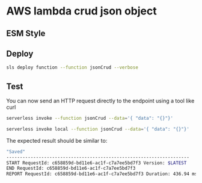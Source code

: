 # AWS lambda crud json object

## ESM Style

## Deploy

```bash
sls deploy function --function jsonCrud --verbose
```

## Test

You can now send an HTTP request directly to the endpoint using a tool like curl

```bash
serverless invoke --function jsonCrud --data='{ "data": "{}"}'
```

```bash
serverless invoke local --function jsonCrud --data='{ "data": "{}"}'
```

The expected result should be similar to:

```bash
"Saved"
--------------------------------------------------------------------
START RequestId: c658859d-bd11e6-ac1f-c7a7ee5bd7f3 Version: $LATEST
END RequestId: c658859d-bd11e6-ac1f-c7a7ee5bd7f3
REPORT RequestId: c658859d-bd11e6-ac1f-c7a7ee5bd7f3	Duration: 436.94 ms	Billed Duration: 500 ms 	Memory Size: 1024 MB	Max Memory Used: 29 MB
```
